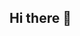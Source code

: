 ## Hi there 👋

<!--
**BIGFAAT/BIGFAAT** is a ✨ _special_ ✨ repository because its `README.md` (this file) appears on your GitHub profile.

- 🔭 I’m currently working on subnetting.
- 🌱 I’m currently learning java.
- 👯 I’m looking to collaborate on open source.
- 🤔 I’m looking for help with feedbacks.
- 💬 Ask me about Stargate or Initial D.
- 📫 How to reach me: bigfat@idlegandalf.com or Matrix: @bigfat:ofsg.eu.
- ⚡ Fun fact: I just got a new cast iron pan.
-->
